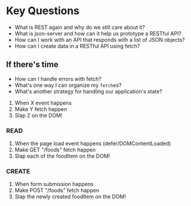 # Key Questions
* What is REST again and why do we still care about it?
* What is json-server and how can it help us prototype a RESTful API?
* How can I work with an API that responds with a list of JSON objects?
* How can I create data in a RESTful API using fetch?

## If there's time
* How can I handle errors with fetch?
* What's one way I can organize my `fetch`es?
* What's another strategy for handling our application's state?

1. When X event happens
2. Make Y fetch happen
3. Slap Z on the DOM!

### READ
1. When the page load event happens (defer/DOMContentLoaded)
2. Make GET "/foods" fetch happen
3. Slap each of the foodItem on the DOM!

### CREATE
1. When form submission happens
2. Make POST "/foods" fetch happen
3. Slap the newly created foodItem on the DOM!